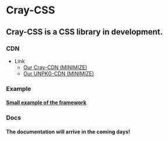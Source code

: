 # Cray-CSS
## Cray-CSS is a CSS library in development.

### CDN

* Link
  * [Our Cray-CDN (MINIMIZE)](https://cdn.cray-dev.com/cray_css/css/cray-css.css)
  * [Our UNPKG-CDN (MINIMIZE)](https://unpkg.com/cray-css/css/cray-css.css)

### Example
#### [Small example of the framework](https://cdn.cray-dev.com/cray_css/index.html)

### Docs
#### The documentation will arrive in the coming days!